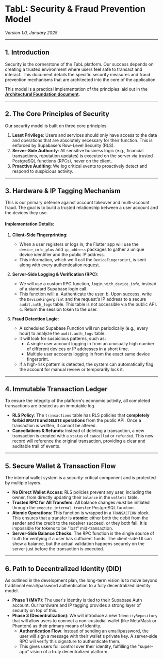 # TabL: Security & Fraud Prevention Model
*Version 1.0, January 2025*

---

## 1. Introduction
Security is the cornerstone of the TabL platform. Our success depends on creating a trusted environment where users feel safe to transact and interact. This document details the specific security measures and fraud prevention mechanisms that are architected into the core of the application.

This model is a practical implementation of the principles laid out in the **[Architectural Foundation document](./Architectural_Foundation_and_Integration_Strategy.md)**.

---

## 2. The Core Principles of Security

Our security model is built on three core principles:

1.  **Least Privilege**: Users and services should only have access to the data and operations that are absolutely necessary for their function. This is enforced by Supabase's Row-Level Security (RLS).
2.  **Server-Side Authority**: All sensitive business logic (e.g., financial transactions, reputation updates) is executed on the server via trusted PostgreSQL functions (RPCs), never on the client.
3.  **Proactive Auditing**: We log critical events to proactively detect and respond to suspicious activity.

---

## 3. Hardware & IP Tagging Mechanism

This is our primary defense against account takeover and multi-account fraud. The goal is to build a trusted relationship between a user account and the devices they use.

#### **Implementation Details:**

1.  **Client-Side Fingerprinting**:
    -   When a user registers or logs in, the Flutter app will use the `device_info_plus` and `ip_address` packages to gather a unique device identifier and the public IP address.
    -   This information, which we'll call the `DeviceFingerprint`, is sent along with every authentication request.

2.  **Server-Side Logging & Verification (RPC)**:
    -   We will use a custom RPC function, `login_with_device_info`, instead of a standard Supabase login call.
    -   This function will:
        a. Authenticate the user.
        b. Upon success, write the `DeviceFingerprint` and the request's IP address to a secure `audit.auth_logs` table. This table is not accessible via the public API.
        c. Return the session token to the user.

3.  **Fraud Detection Logic**:
    -   A scheduled Supabase Function will run periodically (e.g., every hour) to analyze the `audit.auth_logs` table.
    -   It will look for suspicious patterns, such as:
        -   A single user account logging in from an unusually high number of different devices or IP addresses in a short time.
        -   Multiple user accounts logging in from the exact same device fingerprint.
    -   If a high-risk pattern is detected, the system can automatically flag the account for manual review or temporarily lock it.

---

## 4. Immutable Transaction Ledger

To ensure the integrity of the platform's economic activity, all completed transactions are treated as an immutable log.

-   **RLS Policy**: The `transactions` table has RLS policies that **completely forbid `UPDATE` and `DELETE` operations** from the public API. Once a transaction is written, it cannot be altered.
-   **Cancellations & Refunds**: Instead of deleting a transaction, a new transaction is created with a `status` of `cancelled` or `refunded`. This new record will reference the original transaction, providing a clear and auditable trail of events.

---

## 5. Secure Wallet & Transaction Flow

The internal wallet system is a security-critical component and is protected by multiple layers.

-   **No Direct Wallet Access**: RLS policies prevent any user, including the owner, from directly updating their `balance` in the `wallets` table.
-   **Trusted RPC for All Transfers**: All balance changes *must* be initiated through the `execute_internal_transfer` PostgreSQL function.
-   **Atomic Operations**: This function is wrapped in a `TRANSACTION` block. This ensures that a transfer is **atomic**: either both the debit from the sender and the credit to the receiver succeed, or they both fail. It is impossible for tokens to be "lost" mid-transaction.
-   **Server-Side Balance Checks**: The RPC function is the single source of truth for verifying if a user has sufficient funds. The client-side UI can show a balance, but the actual validation happens securely on the server just before the transaction is executed.

---

## 6. Path to Decentralized Identity (DID)

As outlined in the development plan, the long-term vision is to move beyond traditional email/password authentication to a fully decentralized identity model.

-   **Phase 1 (MVP)**: The user's identity is tied to their Supabase Auth account. Our hardware and IP tagging provides a strong layer of security on top of this.
-   **Phase 3 (Decentralization)**: We will introduce a new `IdentityRepository` that will allow users to connect a non-custodial wallet (like MetaMask or Phantom) as their primary means of identity.
    -   **Authentication Flow**: Instead of sending an email/password, the user will sign a message with their wallet's private key. A server-side RPC will verify this signature to authenticate them.
    -   This gives users full control over their identity, fulfilling the "super-app" vision of a truly decentralized platform.
